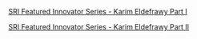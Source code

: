 [SRI Featured Innovator Series - Karim Eldefrawy Part I](https://medium.com/dish/featured-innovator-series-312404a8d00e)

[SRI Featured Innovator Series - Karim Eldefrawy Part II](https://medium.com/dish/featured-researcher-article-ii-karim-eldefrawy-d3bce7e89918)
